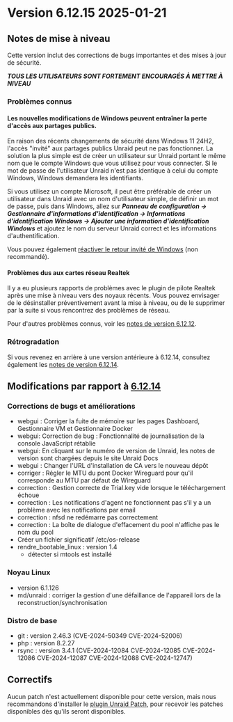 # Version 6.12.15 2025-01-21

## Notes de mise à niveau

Cette version inclut des corrections de bugs importantes et des mises à jour de sécurité.

***TOUS LES UTILISATEURS SONT FORTEMENT ENCOURAGÉS À METTRE À NIVEAU***

### Problèmes connus

#### Les nouvelles modifications de Windows peuvent entraîner la perte d'accès aux partages publics.

En raison des récents changements de sécurité dans Windows 11 24H2, l'accès "invité" aux partages publics Unraid peut ne pas fonctionner. La solution la plus simple est de créer un utilisateur sur Unraid portant le même nom que le compte Windows que vous utilisez pour vous connecter. Si le mot de passe de l'utilisateur Unraid n'est pas identique à celui du compte Windows, Windows demandera les identifiants.

Si vous utilisez un compte Microsoft, il peut être préférable de créer un utilisateur dans Unraid avec un nom d'utilisateur simple, de définir un mot de passe, puis dans Windows, allez sur ***Panneau de configuration → Gestionnaire d'informations d'identification → Informations d'identification Windows → Ajouter une information d'identification Windows*** et ajoutez le nom du serveur Unraid correct et les informations d'authentification.

Vous pouvez également [réactiver le retour invité de Windows](https://techcommunity.microsoft.com/blog/filecab/accessing-a-third-party-nas-with-smb-in-windows-11-24h2-may-fail/4154300) (non recommandé).

#### Problèmes dus aux cartes réseau Realtek

Il y a eu plusieurs rapports de problèmes avec le plugin de pilote Realtek après une mise à niveau vers des noyaux récents. Vous pouvez envisager de le désinstaller préventivement avant la mise à niveau, ou de le supprimer par la suite si vous rencontrez des problèmes de réseau.

Pour d'autres problèmes connus, voir les [notes de version 6.12.12](6.12.12.md#known-issues).

### Rétrogradation

Si vous revenez en arrière à une version antérieure à 6.12.14, consultez également les [notes de version 6.12.14](6.12.14.md#rolling-back).

## Modifications par rapport à [6.12.14](6.12.14.md)

### Corrections de bugs et améliorations

- webgui : Corriger la fuite de mémoire sur les pages Dashboard, Gestionnaire VM et Gestionnaire Docker
- webgui: Correction de bug : Fonctionnalité de journalisation de la console JavaScript rétablie
- webgui: En cliquant sur le numéro de version de Unraid, les notes de version sont chargées depuis le site Unraid Docs
- webgui : Changer l'URL d'installation de CA vers le nouveau dépôt
- corriger : Régler le MTU du pont Docker Wireguard pour qu'il corresponde au MTU par défaut de Wireguard
- correction : Gestion correcte de Trial.key vide lorsque le téléchargement échoue
- correction : Les notifications d'agent ne fonctionnent pas s'il y a un problème avec les notifications par email
- correction : nfsd ne redémarre pas correctement
- correction : La boîte de dialogue d'effacement du pool n'affiche pas le nom du pool
- Créer un fichier significatif /etc/os-release
- rendre\_bootable\_linux : version 1.4
  - détecter si mtools est installé

### Noyau Linux

- version 6.1.126
- md/unraid : corriger la gestion d'une défaillance de l'appareil lors de la reconstruction/synchronisation

### Distro de base

- git : version 2.46.3 (CVE-2024-50349 CVE-2024-52006)
- php : version 8.2.27
- rsync : version 3.4.1 (CVE-2024-12084 CVE-2024-12085 CVE-2024-12086 CVE-2024-12087 CVE-2024-12088 CVE-2024-12747)

## Correctifs

Aucun patch n'est actuellement disponible pour cette version, mais nous recommandons d'installer le [plugin Unraid Patch](https://forums.unraid.net/topic/185560-unraid-patch-plugin/), pour recevoir les patches disponibles dès qu'ils seront disponibles.

